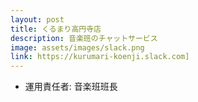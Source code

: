 ```yaml
---
layout: post
title: くるまり高円寺店
description: 音楽班のチャットサービス
image: assets/images/slack.png
link: https://kurumari-koenji.slack.com]
---
```


- 運用責任者: 音楽班班長